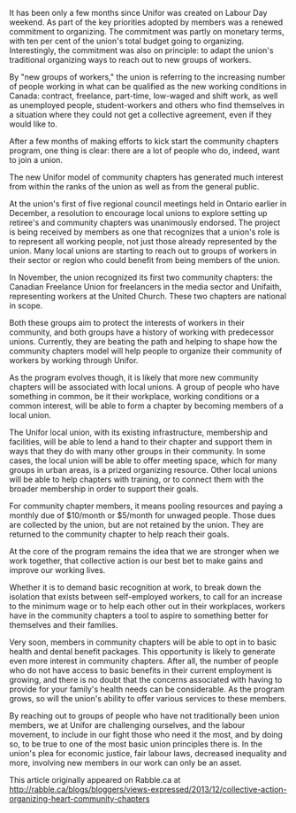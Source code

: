 It has been only a few months since Unifor was created on Labour Day weekend. As part of the key priorities adopted by members was a renewed commitment to organizing. The commitment was partly on monetary terms, with ten per cent of the union's total budget going to organizing. Interestingly, the commitment was also on principle: to adapt the union's traditional organizing ways to reach out to new groups of workers.

By "new groups of workers," the union is referring to the increasing number of people working in what can be qualified as the new working conditions in Canada: contract, freelance, part-time, low-waged and shift work, as well as unemployed people, student-workers and others who find themselves in a situation where they could not get a collective agreement, even if they would like to.

After a few months of making efforts to kick start the community chapters program, one thing is clear: there are a lot of people who do, indeed, want to join a union.

The new Unifor model of community chapters has generated much interest from within the ranks of the union as well as from the general public.

At the union's first of five regional council meetings held in Ontario earlier in December, a resolution to encourage local unions to explore setting up retiree's and community chapters was unanimously endorsed. The project is being received by members as one that recognizes that a union's role is to represent all working people, not just those already represented by the union. Many local unions are starting to reach out to groups of workers in their sector or region who could benefit from being members of the union.

In November, the union recognized its first two community chapters: the Canadian Freelance Union for freelancers in the media sector and Unifaith, representing workers at the United Church. These two chapters are national in scope.

Both these groups aim to protect the interests of workers in their community, and both groups have a history of working with predecessor unions. Currently, they are beating the path and helping to shape how the community chapters model will help people to organize their community of workers by working through Unifor.

As the program evolves though, it is likely that more new community chapters will be associated with local unions. A group of people who have something in common, be it their workplace, working conditions or a common interest, will be able to form a chapter by becoming members of a local union.

The Unifor local union, with its existing infrastructure, membership and facilities, will be able to lend a hand to their chapter and support them in ways that they do with many other groups in their community. In some cases, the local union will be able to offer meeting space, which for many groups in urban areas, is a prized organizing resource. Other local unions will be able to help chapters with training, or to connect them with the broader membership in order to support their goals.

For community chapter members, it means pooling resources and paying a monthly due of $10/month or $5/month for unwaged people. Those dues are collected by the union, but are not retained by the union. They are returned to the community chapter to help reach their goals.

At the core of the program remains the idea that we are stronger when we work together, that collective action is our best bet to make gains and improve our working lives.

Whether it is to demand basic recognition at work, to break down the isolation that exists between self-employed workers, to call for an increase to the minimum wage or to help each other out in their workplaces, workers have in the community chapters a tool to aspire to something better for themselves and their families.

Very soon, members in community chapters will be able to opt in to basic health and dental benefit packages. This opportunity is likely to generate even more interest in community chapters. After all, the number of people who do not have access to basic benefits in their current employment is growing, and there is no doubt that the concerns associated with having to provide for your family's health needs can be considerable. As the program grows, so will the union's ability to offer various services to these members.

By reaching out to groups of people who have not traditionally been union members, we at Unifor are challenging ourselves, and the labour movement, to include in our fight those who need it the most, and by doing so, to be true to one of the most basic union principles there is. In the union's plea for economic justice, fair labour laws, decreased inequality and more, involving new members in our work can only be an asset.

This article originally appeared on Rabble.ca at http://rabble.ca/blogs/bloggers/views-expressed/2013/12/collective-action-organizing-heart-community-chapters
